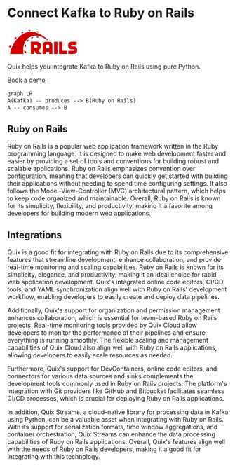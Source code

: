# Connect Kafka to Ruby on Rails

![](./images/logo_1.jpg)

Quix helps you integrate Kafka to Ruby on Rails using pure Python.

<div>
<a class="md-button md-button--primary" href="https://share.hsforms.com/1iW0TmZzKQMChk0lxd_tGiw4yjw2?__hstc=175542013.2303933fbd746c0ac86d9ccbe9bc9100.1728383268831.1729603416735.1729620918855.31&__hssc=175542013.1.1729620918855&__hsfp=2132701734" target="_blank" style="margin-right:.5rem;">Book a demo</a>
<br/>
</div>

```mermaid
graph LR
A(Kafka) -- produces --> B(Ruby on Rails)
A -- consumes --> B
```

## Ruby on Rails

Ruby on Rails is a popular web application framework written in the Ruby programming language. It is designed to make web development faster and easier by providing a set of tools and conventions for building robust and scalable applications. Ruby on Rails emphasizes convention over configuration, meaning that developers can quickly get started with building their applications without needing to spend time configuring settings. It also follows the Model-View-Controller (MVC) architectural pattern, which helps to keep code organized and maintainable. Overall, Ruby on Rails is known for its simplicity, flexibility, and productivity, making it a favorite among developers for building modern web applications.

## Integrations

Quix is a good fit for integrating with Ruby on Rails due to its comprehensive features that streamline development, enhance collaboration, and provide real-time monitoring and scaling capabilities. Ruby on Rails is known for its simplicity, elegance, and productivity, making it an ideal choice for rapid web application development. Quix's integrated online code editors, CI/CD tools, and YAML synchronization align well with Ruby on Rails' development workflow, enabling developers to easily create and deploy data pipelines.

Additionally, Quix's support for organization and permission management enhances collaboration, which is essential for team-based Ruby on Rails projects. Real-time monitoring tools provided by Quix Cloud allow developers to monitor the performance of their pipelines and ensure everything is running smoothly. The flexible scaling and management capabilities of Quix Cloud also align well with Ruby on Rails applications, allowing developers to easily scale resources as needed.

Furthermore, Quix's support for DevContainers, online code editors, and connectors for various data sources and sinks complements the development tools commonly used in Ruby on Rails projects. The platform's integration with Git providers like GitHub and Bitbucket facilitates seamless CI/CD processes, which is crucial for deploying Ruby on Rails applications.

In addition, Quix Streams, a cloud-native library for processing data in Kafka using Python, can be a valuable asset when integrating with Ruby on Rails. With its support for serialization formats, time window aggregations, and container orchestration, Quix Streams can enhance the data processing capabilities of Ruby on Rails applications. Overall, Quix's features align well with the needs of Ruby on Rails developers, making it a good fit for integrating with this technology.

